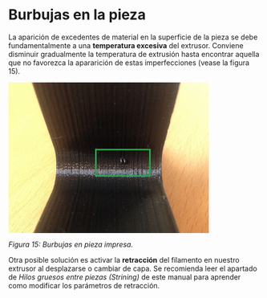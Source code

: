 # Burbujas en la pieza

La aparición de excedentes de material en la superficie de la pieza se debe fundamentalmente a una **temperatura excesiva** del extrusor. Conviene disminuir gradualmente la temperatura de extrusión hasta encontrar aquella que no favorezca la apararición de estas imperfecciones (vease la figura 15).

<img src="bur.jpg" alt="bur" height="300" width="400" align="middle">

*Figura 15: Burbujas en pieza impresa.*

Otra posible solución es activar la **retracción** del filamento en nuestro extrusor al desplazarse o cambiar de capa. Se recomienda leer el apartado de *Hilos gruesos entre piezas (Strining)* de este manual para aprender como modificar los parámetros de retracción.
